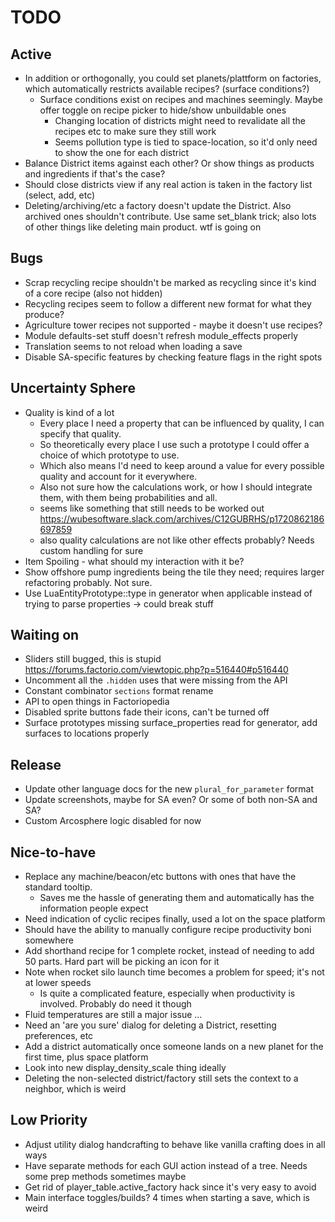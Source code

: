 # TODO

## Active

- In addition or orthogonally, you could set planets/plattform on factories, which automatically restricts available recipes? (surface conditions?)
  - Surface conditions exist on recipes and machines seemingly. Maybe offer toggle on recipe picker to hide/show unbuildable ones
    - Changing location of districts might need to revalidate all the recipes etc to make sure they still work
    - Seems pollution type is tied to space-location, so it'd only need to show the one for each district
- Balance District items against each other? Or show things as products and ingredients if that's the case?
- Should close districts view if any real action is taken in the factory list (select, add, etc)
- Deleting/archiving/etc a factory doesn't update the District. Also archived ones shouldn't contribute. Use same set_blank trick; also lots of other things like deleting main product. wtf is going on

## Bugs

- Scrap recycling recipe shouldn't be marked as recycling since it's kind of a core recipe (also not hidden)
- Recycling recipes seem to follow a different new format for what they produce?
- Agriculture tower recipes not supported - maybe it doesn't use recipes?
- Module defaults-set stuff doesn't refresh module_effects properly
- Translation seems to not reload when loading a save
- Disable SA-specific features by checking feature flags in the right spots

## Uncertainty Sphere

- Quality is kind of a lot
  - Every place I need a property that can be influenced by quality, I can specify that quality.
  - So theoretically every place I use such a prototype I could offer a choice of which prototype to use.
  - Which also means I'd need to keep around a value for every possible quality and account for it everywhere.
  - Also not sure how the calculations work, or how I should integrate them, with them being probabilities and all.
  - seems like something that still needs to be worked out https://wubesoftware.slack.com/archives/C12GUBRHS/p1720862186697859
  - also quality calculations are not like other effects probably? Needs custom handling for sure
- Item Spoiling - what should my interaction with it be?
- Show offshore pump ingredients being the tile they need; requires larger refactoring probably. Not sure.
- Use LuaEntityPrototype::type in generator when applicable instead of trying to parse properties -> could break stuff

## Waiting on

- Sliders still bugged, this is stupid https://forums.factorio.com/viewtopic.php?p=516440#p516440
- Uncomment all the `.hidden` uses that were missing from the API
- Constant combinator `sections` format rename
- API to open things in Factoriopedia
- Disabled sprite buttons fade their icons, can't be turned off
- Surface prototypes missing surface_properties read for generator, add surfaces to locations properly

## Release

- Update other language docs for the new `plural_for_parameter` format
- Update screenshots, maybe for SA even? Or some of both non-SA and SA?
- Custom Arcosphere logic disabled for now

## Nice-to-have

- Replace any machine/beacon/etc buttons with ones that have the standard tooltip.
  - Saves me the hassle of generating them and automatically has the information people expect
- Need indication of cyclic recipes finally, used a lot on the space platform
- Should have the ability to manually configure recipe productivity boni somewhere
- Add shorthand recipe for 1 complete rocket, instead of needing to add 50 parts. Hard part will be picking an icon for it
- Note when rocket silo launch time becomes a problem for speed; it's not at lower speeds
  - Is quite a complicated feature, especially when productivity is involved. Probably do need it though
- Fluid temperatures are still a major issue ...
- Need an 'are you sure' dialog for deleting a District, resetting preferences, etc
- Add a district automatically once someone lands on a new planet for the first time, plus space platform
- Look into new display_density_scale thing ideally
- Deleting the non-selected district/factory still sets the context to a neighbor, which is weird

## Low Priority

- Adjust utility dialog handcrafting to behave like vanilla crafting does in all ways
- Have separate methods for each GUI action instead of a tree. Needs some prep methods sometimes maybe
- Get rid of player_table.active_factory hack since it's very easy to avoid
- Main interface toggles/builds? 4 times when starting a save, which is weird
